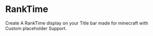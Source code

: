 # RankTime
Create A RankTime display on your Title bar made for minecraft with Custom placeholder Support.
